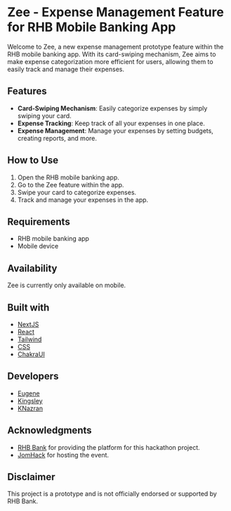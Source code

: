 # Zee - Expense Management Feature for RHB Mobile Banking App

Welcome to Zee, a new expense management prototype feature within the RHB mobile banking app. With its card-swiping mechanism, Zee aims to make expense categorization more efficient for users, allowing them to easily track and manage their expenses.

## Features
- **Card-Swiping Mechanism**: Easily categorize expenses by simply swiping your card.
- **Expense Tracking**: Keep track of all your expenses in one place.
- **Expense Management**: Manage your expenses by setting budgets, creating reports, and more.

## How to Use
1. Open the RHB mobile banking app.
2. Go to the Zee feature within the app.
3. Swipe your card to categorize expenses.
4. Track and manage your expenses in the app.

## Requirements
- RHB mobile banking app
- Mobile device

## Availability
Zee is currently only available on mobile.

## Built with 
* [NextJS](https://nextjs.org/)
* [React](https://reactjs.org/)
* [Tailwind](https://tailwindcss.com/)
* [CSS](https://developer.mozilla.org/en-US/docs/Web/CSS)
* [ChakraUI](https://chakra-ui.com/)

## Developers 
- [Eugene](https://github.com/EugeneGohh)
- [Kingsley](https://github.com/haohao1029)
- [KNazran](https://github.com/knazran)

## Acknowledgments
- [RHB Bank](https://www.rhbgroup.com/) for providing the platform for this hackathon project.
- [JomHack](https://www.jomhack.com/) for hosting the event.

## Disclaimer
This project is a prototype and is not officially endorsed or supported by RHB Bank.
